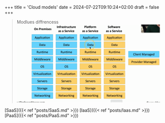 +++
title = 'Cloud models'
date = 2024-07-22T09:10:24+02:00
draft = false
+++


> Modlues diffrencess 
>![Cloud_Models_Visual.png](/static/Cloud_Models_Visual.png)


[SaaS]({{< ref "posts/SaaS.md" >}}) [IaaS]({{< ref "posts/Iaas.md" >}}) [PaaS]({{< ref "posts/PaaS.md" >}})



